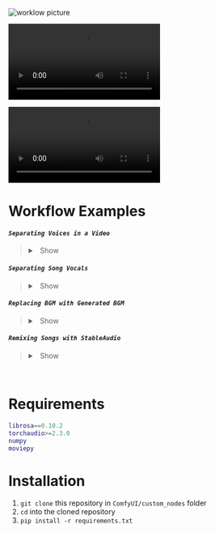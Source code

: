 
![worklow picture](./wiki/pics/Selection_016.png)


![Demo video - isolating vocals song](./wiki/videos/isolate-vocals-song.mp4)

![Demo video - isolating vocals movie scene](./wiki/videos/isolate-vocals-video.mp4)

# Workflow Examples

#### *`Separating Voices in a Video`*

>
>
> <details>
>
> <summary> &nbsp; Show </summary>
>
> - [workflow.json](./wiki/workflows/isolate-vocals-video.json)
> - Example output:
>     ![example output](./wiki/videos/isolate-vocals-video.mp4)
> 
> </details>
> 


#### *`Separating Song Vocals`*

>
>
> <details>
>
> <summary> &nbsp; Show </summary>
>
> - [workflow.json](./wiki/workflows/isolate-vocals-song.json)
> - Example:
>     ![example output](./wiki/videos/isolate-vocals-song.mp4)
> 
>
> </details>
> 


#### *`Replacing BGM with Generated BGM`*

>
>
> <details>
>
> <summary> &nbsp; Show </summary>
>
> &nbsp; *For example, to replace copyrighted BGM with new music that has the same mood*.
>
> - [workflow json](./wiki/workflows/replace-bgm.json)
> - Example output:
>     ![example output](./wiki/videos/bgm-replace.mp4)
>   - *NOTE*: In order to load videos into the LoadAudio Node, change [this line](https://github.com/comfyanonymous/ComfyUI/blob/faa57430b0ff882275b1afcf6610e8e9f8a5929b/comfy_extras/nodes_audio.py#L185) in your comfy install to include the `.ext` (e.g., `.mp4`)
>
> </details>


#### *`Remixing Songs with StableAudio`*

>
>
> <details>
>
> <summary> &nbsp; Show </summary>
>
> - [workflow json](./wiki/workflows/remix-songs.json)
> - [example output (audio file) with embedded workflow](./wiki/examples/ComfyUI_temp_ksudt_00002_.flac)
> - [example output (audio file) with embedded workflow](./wiki/examples/ComfyUI_00002_.flac)
>
> </details>


&nbsp;

# Requirements

```m
librosa==0.10.2
torchaudio>=2.3.0
numpy
moviepy
```

# Installation

1. `git clone` this repository in `ComfyUI/custom_nodes` folder
2. `cd` into the cloned repository
3. `pip install -r requirements.txt`